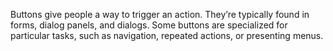 Buttons give people a way to trigger an action. They’re typically found in forms, dialog panels, and dialogs. Some buttons are specialized for particular tasks, such as navigation, repeated actions, or presenting menus.
